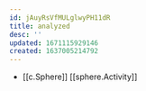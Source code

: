 ```yaml
---
id: jAuyRsVfMULglwyPH11dR
title: analyzed
desc: ''
updated: 1671115929146
created: 1637005214792
---
```





- [[c.Sphere]] [[sphere.Activity]]
